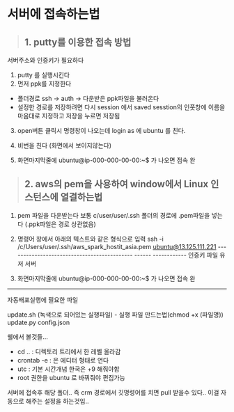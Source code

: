 
# 서버에 접속하는법 

> ## 1. putty를 이용한 접속 방법 

서버주소와 인증키가 필요하다 
1. putty 를 실행시킨다 
2. 먼저 ppk를 지정한다 
  - 폴더경로 ssh -> auth -> 다운받은 ppk파일을 불러온다 
  - 설정한 경로를 저장하려면 다시 session  에서 saved sesstion의 인풋창에 이름을 마음대로 지정하고 저장을 누르면 저장됨 
3. open버튼 클릭시 명령창이 나오는데 login as 에 ubuntu 를 친다. 
4. 비번을 친다 (화면에서 보이지않는다)
 
5. 화면마지막줄에 ubuntu@ip-000-000-00-00:~$ 가 나오면 접속 완


> ## 2. aws의 pem을 사용하여 window에서 Linux 인스턴스에 열결하는법

 1. pem 파일을 다운받는다 
 보통 c/user/user/.ssh 폴더의 경로에 .pem파일을 넣는다 (.ppk파일은 경로 상관없음)
 
 2. 명령어 창에서 아래의 텍스트와 같은 형식으로 입력
 ssh -i /c/Users/user/.ssh/aws_spark_hostit_asia.pem ubuntu@13.125.111.221
        -------------------------------------------- ------   ------------
        인증키 파일                                    유저     서버
        
 3. 화면마지막줄에 ubuntu@ip-000-000-00-00:~$ 가 나오면 접속 완                                                

-----------------------------------
자동배포실행에 필요한 파일

update.sh (녹색으로 되어있는 실행파일) - 실행 파일 만드는법(chmod +x (파일명))
update.py
config.json 



쉘에서 볼것들... 
+ cd .. : 디렉토리 트리에서 한 레벨 올라감
+ crontab -e : 은 에디터 형태로 연다
+ utc : 기본 시간개념 한국은 +9 해줘야함 
+ root 권한을 ubuntu 로 바꿔줘야 편집가능 
 
 
 
서버에 접속후 
해당 폴더.. 
즉 crm 경로에서 깃명령어를 치면 pull 받을수 있다.. 이걸 자동으로 해주는 설정을 하는것임.. 





